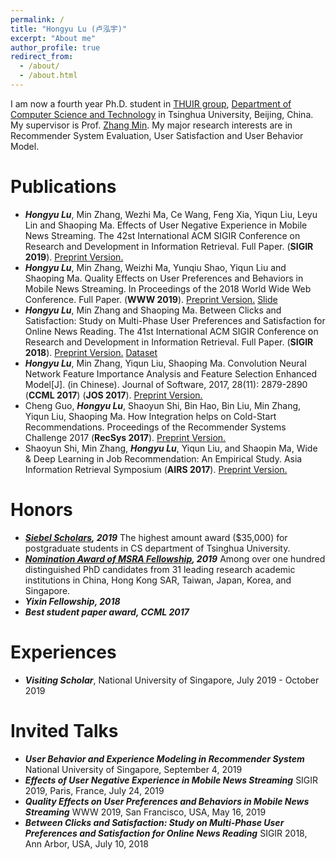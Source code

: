 ```yaml
---
permalink: /
title: "Hongyu Lu (卢泓宇)"
excerpt: "About me"
author_profile: true
redirect_from: 
  - /about/
  - /about.html
---
```


I am now a fourth year Ph.D. student in [THUIR group](http://www.thuir.cn/), [Department of Computer Science and Technology](http://www.cs.tsinghua.edu.cn) in Tsinghua University, Beijing, China. My supervisor is Prof. [Zhang Min](http://www.thuir.cn/group/~mzhang/). My major research interests are in Recommender System Evaluation, User Satisfaction and User Behavior Model.

<!-- Recent Professional Activities
====== -->


Publications
======

* ***Hongyu Lu***, Min Zhang, Wezhi Ma, Ce Wang, Feng Xia, Yiqun Liu, Leyu Lin and Shaoping Ma. Effects of User Negative Experience in Mobile News Streaming. The 42st International ACM SIGIR Conference on Research and Development in Information Retrieval. Full Paper. (**SIGIR 2019**). [Preprint Version.](http://luhongyu.github.io/files/sigir2019.pdf)
* ***Hongyu Lu***, Min Zhang, Weizhi Ma, Yunqiu Shao, Yiqun Liu and Shaoping Ma. Quality Effects on User Preferences and Behaviors in Mobile News Streaming. In Proceedings of the 2018 World Wide Web Conference. Full Paper. (**WWW 2019**). [Preprint Version.](http://luhongyu.github.io/files/www.pdf) [Slide](http://luhongyu.github.io/files/www_slide.pdf) 
* ***Hongyu Lu***, Min Zhang and Shaoping Ma. Between Clicks and Satisfaction: Study on Multi-Phase User Preferences and Satisfaction for Online News Reading. The 41st International ACM SIGIR Conference on Research and Development in Information Retrieval. Full Paper. (**SIGIR 2018**). [Preprint Version.](http://luhongyu.github.io/files/sigir.pdf) [Dataset](https://github.com/luhongyu/News-Reading-User-Study-Data)
* ***Hongyu Lu***, Min Zhang, Yiqun Liu, Shaoping Ma. Convolution Neural Network Feature Importance Analysis and Feature Selection Enhanced Model\[J\]. (in Chinese). Journal of Software, 2017, 28(11): 2879-2890 (**CCML 2017**) (**JOS 2017**). [Preprint Version.](http://luhongyu.github.io/files/jos.pdf)
* Cheng Guo, ***Hongyu Lu***, Shaoyun Shi, Bin Hao, Bin Liu, Min Zhang, Yiqun Liu, Shaoping Ma. How Integration helps on Cold-Start Recommendations. Proceedings of the Recommender Systems Challenge 2017 (**RecSys 2017**). [Preprint Version.](http://luhongyu.github.io/files/recsys.pdf)
* Shaoyun Shi, Min Zhang, ***Hongyu Lu***, Yiqun Liu, and Shaopin Ma, Wide & Deep Learning in Job Recommendation: An Empirical Study. Asia Information Retrieval Symposium (**AIRS 2017**). [Preprint Version.](http://luhongyu.github.io/files/airs.pdf)


Honors
======

* ***[Siebel Scholars](http://www.siebelscholars.com/news/welcome-class-2020-siebel-scholars), 2019*** The highest amount award ($35,000) for postgraduate students in CS department of Tsinghua University. 
* ***[Nomination Award of MSRA Fellowship](https://www.msra.cn/zh-cn/connections/academic-programs/fellows), 2019*** Among over one hundred distinguished PhD candidates from 31 leading research academic institutions in China, Hong Kong SAR, Taiwan, Japan, Korea, and Singapore.
* ***Yixin Fellowship, 2018*** 
* ***Best student paper award, CCML 2017*** 


Experiences
======

* ***Visiting Scholar***, National University of Singapore, July 2019 - October 2019


Invited Talks
======

* ***User Behavior and Experience Modeling in Recommender System*** 
National University of Singapore, September 4, 2019 
* ***Effects of User Negative Experience in Mobile News Streaming*** 
SIGIR 2019, Paris, France, July 24, 2019 
* ***Quality Effects on User Preferences and Behaviors in Mobile News Streaming*** 
WWW 2019, San Francisco, USA, May 16, 2019 
* ***Between Clicks and Satisfaction: Study on Multi-Phase User Preferences and Satisfaction for Online News Reading*** 
SIGIR 2018, Ann Arbor, USA, July 10, 2018 
